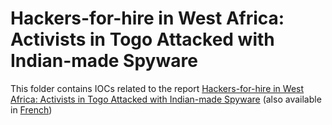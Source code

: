 # Hackers-for-hire in West Africa: Activists in Togo Attacked with Indian-made Spyware

This folder contains IOCs related to the report [Hackers-for-hire in West Africa: Activists in Togo Attacked with Indian-made Spyware](https://www.amnesty.org/en/wp-content/uploads/2021/10/AFR5747562021ENGLISH.pdf) (also available in [French](https://www.amnesty.org/fr/wp-content/uploads/sites/8/2021/10/AFR5747562021FRENCH.pdf))
